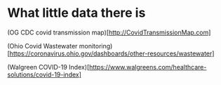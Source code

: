 # What little data there is

(OG CDC covid transmission map)[http://CovidTransmissionMap.com]

(Ohio Covid Wastewater monitoring)[https://coronavirus.ohio.gov/dashboards/other-resources/wastewater]

(Walgreen COVID-19 Index)[https://www.walgreens.com/healthcare-solutions/covid-19-index]